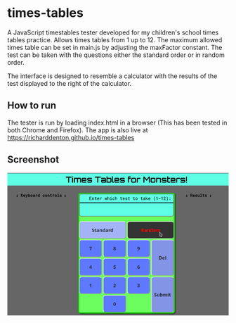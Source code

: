 # times-tables

A JavaScript timestables tester developed for my children's school times tables practice. Allows 
times tables from 1 up to 12. The maximum allowed times table can be set in main.js by adjusting the maxFactor constant.
The test can be taken with the questions either the standard order or in random order.

The interface is designed to resemble a calculator with the results of the test displayed to the right of the calculator.

## How to run
The tester is run by loading index.html in a browser (This has been tested in both Chrome and Firefox). The
app is also live at https://richarddenton.github.io/times-tables

## Screenshot
![times-tables screenshot](Screenshot.png)
